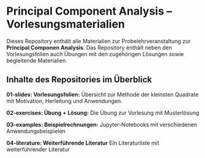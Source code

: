 # Principal Component Analysis – Vorlesungsmaterialien

Dieses Repository enthält alle Materialien zur Probelehrveranstaltung zur **Principal Componen Analysis**. 
Das Repository enthält neben den Vorlesungsfolien auch Übungen mit den zugehörigen Lösungen sowie begleitende Materialien.

## Inhalte des Repositories im Überblick

**01-slides: Vorlesungsfolien:** 
Übersicht zur Methode der kleinsten Quadrate mit Motivation, Herleitung und Anwendungen.

**02-exercises: Übung + Lösung:** 
Die Übung zur Vorlesung mit Musterlösung

**03-examples: Beispielrechnungen:**
Jupyter-Notebooks mit verschiedenen Anwendungsbeispielen

**04-literature: Weiterführende Literatur** 
Ein Literaturliste mit weiterführender Literatur



